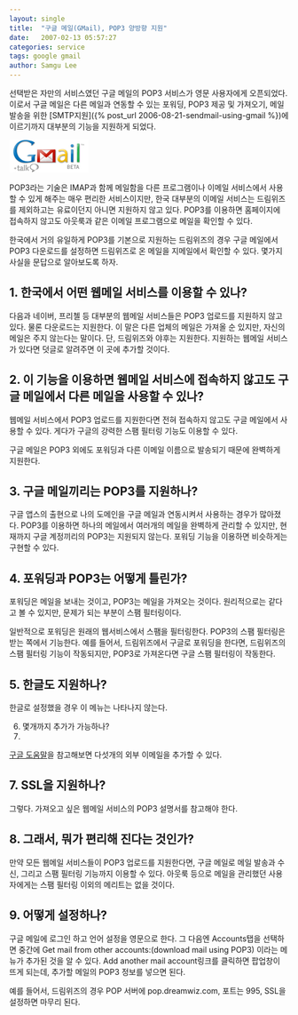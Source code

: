 ```yaml
---
layout: single
title:  "구글 메일(GMail), POP3 양방향 지원"
date:   2007-02-13 05:57:27
categories: service
tags: google gmail
author: Samgu Lee
---
```

선택받은 자만의 서비스였던 구글 메일의 POP3 서비스가 영문 사용자에게 오픈되었다. 이로서 구글 메일은 다른 메일과 연동할 수 있는 포워딩, POP3 제공 및 가져오기, 메일 발송을 위한 [SMTP지원]({% post_url 2006-08-21-sendmail-using-gmail %})에 이르기까지 대부분의 기능을 지원하게 되었다.

![지메일 로고](/assets/gmail-logo.gif)

POP3라는 기술은 IMAP과 함께 메일함을 다른 프로그램이나 이메일 서비스에서 사용할 수 있게 해주는 매우 편리한 서비스이지만, 한국 대부분의 이메일 서비스는 드림위즈를 제외하고는 유료이던지 아니면 지원하지 않고 있다. POP3를 이용하면 홈페이지에 접속하지 않고도 아웃룩과 같은 이메일 프로그램으로 메일을 확인할 수 있다.

한국에서 거의 유일하게 POP3를 기본으로 지원하는 드림위즈의 경우 구글 메일에서 POP3 다운로드를 설정하면 드림위즈로 온 메일을 지메일에서 확인할 수 있다. 몇가지 사실을 문답으로 알아보도록 하자.

## 1. 한국에서 어떤 웹메일 서비스를 이용할 수 있나?

다음과 네이버, 프리첼 등 대부분의 웹메일 서비스들은 POP3 업로드를 지원하지 않고 있다. 물론 다운로드는 지원한다. 이 말은 다른 업체의 메일은 가져올 순 있지만, 자신의 메일은 주지 않는다는 말이다. 단, 드림위즈와 야후는 지원한다. 지원하는 웹메일 서비스가 있다면 덧글로 알려주면 이 곳에 추가할 것이다.

## 2. 이 기능을 이용하면 웹메일 서비스에 접속하지 않고도 구글 메일에서 다른 메일을 사용할 수 있나?

웹메일 서비스에서 POP3 업로드를 지원한다면 전혀 접속하지 않고도 구글 메일에서 사용할 수 있다. 게다가 구글의 강력한 스팸 필터링 기능도 이용할 수 있다.

구글 메일은 POP3 외에도 포워딩과 다른 이메일 이름으로 발송되기 때문에 완벽하게 지원한다.

## 3. 구글 메일끼리는 POP3를 지원하나?

구글 앱스의 출현으로 나의 도메인을 구글 메일과 연동시켜서 사용하는 경우가 많아졌다. POP3를 이용하면 하나의 메일에서 여러개의 메일을 완벽하게 관리할 수 있지만, 현재까지 구글 계정끼리의 POP3는 지원되지 않는다. 포워딩 기능을 이용하면 비슷하게는 구현할 수 있다.

## 4. 포워딩과 POP3는 어떻게 틀린가?

포워딩은 메일을 보내는 것이고, POP3는 메일을 가져오는 것이다. 원리적으로는 같다고 볼 수 있지만, 문제가 되는 부분이 스팸 필터링이다.

일반적으로 포워딩은 원래의 웹서비스에서 스팸을 필터링한다. POP3의 스팸 필터링은 받는 쪽에서 기능한다. 예를 들어서, 드림위즈에서 구글로 포워딩을 한다면, 드림위즈의 스팸 필터링 기능이 작동되지만, POP3로 가져온다면 구글 스팸 필터링이 작동한다.

## 5. 한글도 지원하나?

한글로 설정했을 경우 이 메뉴는 나타나지 않는다.

6. 몇개까지 추가가 가능하나?
7. 
[구글 도움말](http://mail.google.com/support/bin/answer.py?ctx=%67mail&amp;hl=en&amp;answer=21288)을 참고해보면 다섯개의 외부 이메일을 추가할 수 있다.

## 7. SSL을 지원하나?

그렇다. 가져오고 싶은 웹메일 서비스의 POP3 설명서를 참고해야 한다.

## 8. 그래서, 뭐가 편리해 진다는 것인가?

만약 모든 웹메일 서비스들이 POP3 업로드를 지원한다면, 구글 메일로 메일 발송과 수신, 그리고 스팸 필터링 기능까지 이용할 수 있다. 아웃룩 등으로 메일을 관리했던 사용자에게는 스팸 필터링 이외의 메리트는 없을 것이다.

## 9. 어떻게 설정하나?

구글 메일에 로그인 하고 언어 설정을 영문으로 한다. 그 다음엔 Accounts탭을 선택하면 중간에 Get mail from other accounts:(download mail using POP3) 이라는 메뉴가 추가된 것을 알 수 있다. Add another mail account링크를 클릭하면 팝업창이 뜨게 되는데, 추가할 메일의 POP3 정보를 넣으면 된다.

예를 들어서, 드림위즈의 경우 POP 서버에 pop.dreamwiz.com, 포트는 995, SSL을 설정하면 마무리 된다.
